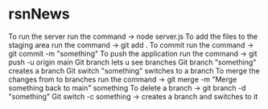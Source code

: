 # rsnNews
To run the server run the command -> node server.js
To add the files to the staging area run the command -> git add .
To commit run the command -> git commit -m "something"
To push the application run the command -> git push -u origin main
Git branch lets u see branches
Git branch "something" creates a branch
Git switch "something" switches to a branch
To merge the changes from to branches run the command -> git merge -m "Merge something back to main" something
To delete a branch -> git branch -d "something"
Git switch -c something -> creates a branch and switches to it
